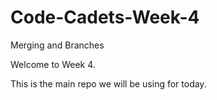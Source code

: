 # Code-Cadets-Week-4
Merging and Branches


Welcome to Week 4.

This is the main repo we will be using for today.
